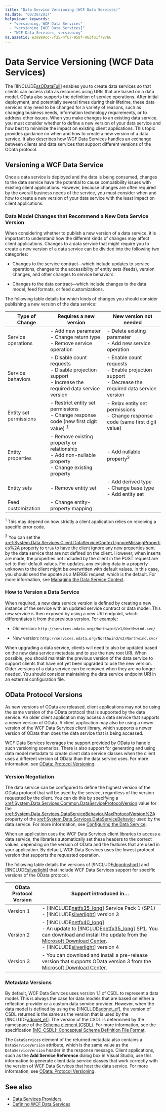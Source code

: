 ```yaml
---
title: "Data Service Versioning (WCF Data Services)"
ms.date: "03/30/2017"
helpviewer_keywords:
  - "versioning, WCF Data Services"
  - "versioning [WCF Data Services]"
  - "WCF Data Services, versioning"
ms.assetid: e3e899cc-7f25-4f67-958f-063f01f79766
---
```

# Data Service Versioning (WCF Data Services)
The [!INCLUDE[ssODataFull](../../../../includes/ssodatafull-md.md)] enables you to create data services so that clients can access data as resources using URIs that are based on a data model. OData also supports the definition of service operations. After initial deployment, and potentially several times during their lifetime, these data services may need to be changed for a variety of reasons, such as changing business needs, information technology requirements, or to address other issues. When you make changes to an existing data service, you must consider whether to define a new version of your data service and how best to minimize the impact on existing client applications. This topic provides guidance on when and how to create a new version of a data service. It also describes how WCF Data Services handles an exchange between clients and data services that support different versions of the OData protocol.

## Versioning a WCF Data Service
 Once a data service is deployed and the data is being consumed, changes to the data service have the potential to cause compatibility issues with existing client applications. However, because changes are often required by the overall business needs of the service, you must consider when and how to create a new version of your data service with the least impact on client applications.

### Data Model Changes that Recommend a New Data Service Version
 When considering whether to publish a new version of a data service, it is important to understand how the different kinds of changes may affect client applications. Changes to a data service that might require you to create a new version of a data service can be divided into the following two categories:

-   Changes to the service contract—which include updates to service operations, changes to the accessibility of entity sets (feeds), version changes, and other changes to service behaviors.

-   Changes to the data contract—which include changes to the data model, feed formats, or feed customizations.

 The following table details for which kinds of changes you should consider publishing a new version of the data service:

|Type of Change|Requires a new version|New version not needed|
|--------------------|----------------------------|----------------------------|
|Service operations|-   Add new parameter<br />-   Change return type<br />-   Remove service operation|-   Delete existing parameter<br />-   Add new service operation|
|Service behaviors|-   Disable count requests<br />-   Disable projection support<br />-   Increase the required data service version|-   Enable count requests<br />-   Enable projection support<br />-   Decrease the required data service version|
|Entity set permissions|-   Restrict entity set permissions<br />-   Change response code (new first digit value) <sup>1</sup>|-   Relax entity set permissions<br />-   Change response code (same first digit value)|
|Entity properties|-   Remove existing property or relationship<br />-   Add non-nullable property<br />-   Change existing property|-   Add nullable property<sup>2</sup>|
|Entity sets|-   Remove entity set|-   Add derived type<br />-   Change base type<br />-   Add entity set|
|Feed customization|-   Change entity-property mapping||

 <sup>1</sup> This may depend on how strictly a client application relies on receiving a specific error code.

 <sup>2</sup> You can set the <xref:System.Data.Services.Client.DataServiceContext.IgnoreMissingProperties%2A> property to `true` to have the client ignore any new properties sent by the data service that are not defined on the client. However, when inserts are made, the properties not included by the client in the POST request are set to their default values. For updates, any existing data in a property unknown to the client might be overwritten with default values. In this case, you should send the update as a MERGE request, which is the default. For more information, see [Managing the Data Service Context](../../../../docs/framework/data/wcf/managing-the-data-service-context-wcf-data-services.md).

### How to Version a Data Service
 When required, a new data service version is defined by creating a new instance of the service with an updated service contract or data model. This new service is then exposed by using a new URI endpoint, which differentiates it from the previous version. For example:

-   Old version: `http://services.odata.org/Northwind/v1/Northwind.svc/`

-   New version: `http://services.odata.org/Northwind/v2/Northwind.svc/`

 When upgrading a data service, clients will need to also be updated based on the new data service metadata and to use the new root URI. When possible, you should maintain the previous version of the data service to support clients that have not yet been upgraded to use the new version. Older versions of a data service can be removed when they are no longer needed. You should consider maintaining the data service endpoint URI in an external configuration file.

## OData Protocol Versions
 As new versions of OData are released, client applications may not be using the same version of the OData protocol that is supported by the data service. An older client application may access a data service that supports a newer version of OData. A client application may also be using a newer version of the WCF Data Services client library, which supports a newer version of OData than does the data service that is being accessed.

 WCF Data Services leverages the support provided by OData to handle such versioning scenarios. There is also support for generating and using data model metadata to create client data service classes when the client uses a different version of OData than the data service uses. For more information, see [OData: Protocol Versioning](https://go.microsoft.com/fwlink/?LinkId=186071).

### Version Negotiation
 The data service can be configured to define the highest version of the OData protocol that will be used by the service, regardless of the version requested by the client. You can do this by specifying a <xref:System.Data.Services.Common.DataServiceProtocolVersion> value for the <xref:System.Data.Services.DataServiceBehavior.MaxProtocolVersion%2A> property of the <xref:System.Data.Services.DataServiceBehavior> used by the data service. For more information, see [Configuring the Data Service](../../../../docs/framework/data/wcf/configuring-the-data-service-wcf-data-services.md).

 When an application uses the WCF Data Services client libraries to access a data service, the libraries automatically set these headers to the correct values, depending on the version of OData and the features that are used in your application. By default, WCF Data Services uses the lowest protocol version that supports the requested operation.

 The following table details the versions of [!INCLUDE[dnprdnshort](../../../../includes/dnprdnshort-md.md)] and [!INCLUDE[silverlight](../../../../includes/silverlight-md.md)] that include WCF Data Services support for specific versions of the OData protocol.

|OData Protocol Version|Support introduced in…|
|-----------------------------------------------------------------------------------|----------------------------|
|Version 1|-   [!INCLUDE[netfx35_long](../../../../includes/netfx35-long-md.md)] Service Pack 1 (SP1)<br />-   [!INCLUDE[silverlight](../../../../includes/silverlight-md.md)] version 3|
|Version 2|-   [!INCLUDE[netfx40_long](../../../../includes/netfx40-long-md.md)]<br />-   An update to [!INCLUDE[netfx35_long](../../../../includes/netfx35-long-md.md)] SP1. You can download and install the update from the [Microsoft Download Center](https://go.microsoft.com/fwlink/?LinkId=158125).<br />-   [!INCLUDE[silverlight](../../../../includes/silverlight-md.md)] version 4|
|Version 3|-   You can download and install a pre-release version that supports OData version 3 from the [Microsoft Download Center](https://go.microsoft.com/fwlink/?LinkId=203885).|

### Metadata Versions
 By default, WCF Data Services uses version 1.1 of CSDL to represent a data model. This is always the case for data models that are based on either a reflection provider or a custom data service provider. However, when the data model is defined by using the [!INCLUDE[adonet_ef](../../../../includes/adonet-ef-md.md)], the version of CSDL returned is the same as the version that is used by the [!INCLUDE[adonet_ef](../../../../includes/adonet-ef-md.md)]. The version of the CSDL is determined by the namespace of the [Schema element (CSDL)](/ef/ef6/modeling/designer/advanced/edmx/csdl-spec#schema-element-csdl). For more information, see the specification [\[MC-CSDL\]: Conceptual Schema Definition File Format](https://go.microsoft.com/fwlink/?LinkId=159072).

 The `DataServices` element of the returned metadata also contains a `DataServiceVersion` attribute, which is the same value as the `DataServiceVersion` header in the response message. Client applications, such as the **Add Service Reference** dialog box in Visual Studio, use this information to generate client data service classes that work correctly with the version of WCF Data Services that host the data service. For more information, see [OData: Protocol Versioning](https://go.microsoft.com/fwlink/?LinkId=186071).

## See also

- [Data Services Providers](../../../../docs/framework/data/wcf/data-services-providers-wcf-data-services.md)
- [Defining WCF Data Services](../../../../docs/framework/data/wcf/defining-wcf-data-services.md)
